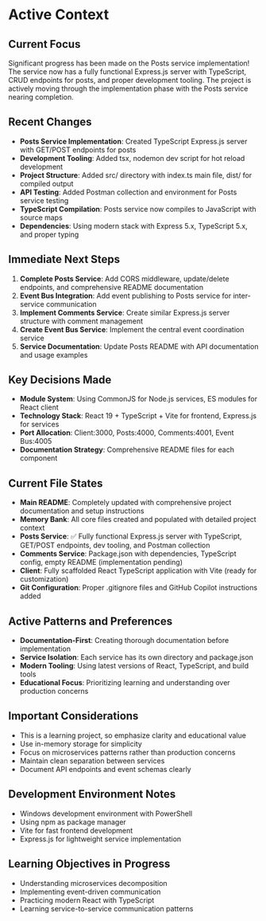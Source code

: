 # Active Context

## Current Focus
Significant progress has been made on the Posts service implementation! The service now has a fully functional Express.js server with TypeScript, CRUD endpoints for posts, and proper development tooling. The project is actively moving through the implementation phase with the Posts service nearing completion.

## Recent Changes
- **Posts Service Implementation**: Created TypeScript Express.js server with GET/POST endpoints for posts
- **Development Tooling**: Added tsx, nodemon dev script for hot reload development
- **Project Structure**: Added src/ directory with index.ts main file, dist/ for compiled output
- **API Testing**: Added Postman collection and environment for Posts service testing
- **TypeScript Compilation**: Posts service now compiles to JavaScript with source maps
- **Dependencies**: Using modern stack with Express 5.x, TypeScript 5.x, and proper typing

## Immediate Next Steps
1. **Complete Posts Service**: Add CORS middleware, update/delete endpoints, and comprehensive README documentation
2. **Event Bus Integration**: Add event publishing to Posts service for inter-service communication
3. **Implement Comments Service**: Create similar Express.js server structure with comment management
4. **Create Event Bus Service**: Implement the central event coordination service
5. **Service Documentation**: Update Posts README with API documentation and usage examples

## Key Decisions Made
- **Module System**: Using CommonJS for Node.js services, ES modules for React client
- **Technology Stack**: React 19 + TypeScript + Vite for frontend, Express.js for services
- **Port Allocation**: Client:3000, Posts:4000, Comments:4001, Event Bus:4005
- **Documentation Strategy**: Comprehensive README files for each component

## Current File States
- **Main README**: Completely updated with comprehensive project documentation and setup instructions
- **Memory Bank**: All core files created and populated with detailed project context
- **Posts Service**: ✅ Fully functional Express.js server with TypeScript, GET/POST endpoints, dev tooling, and Postman collection
- **Comments Service**: Package.json with dependencies, TypeScript config, empty README (implementation pending)
- **Client**: Fully scaffolded React TypeScript application with Vite (ready for customization)
- **Git Configuration**: Proper .gitignore files and GitHub Copilot instructions added

## Active Patterns and Preferences
- **Documentation-First**: Creating thorough documentation before implementation
- **Service Isolation**: Each service has its own directory and package.json
- **Modern Tooling**: Using latest versions of React, TypeScript, and build tools
- **Educational Focus**: Prioritizing learning and understanding over production concerns

## Important Considerations
- This is a learning project, so emphasize clarity and educational value
- Use in-memory storage for simplicity
- Focus on microservices patterns rather than production concerns
- Maintain clean separation between services
- Document API endpoints and event schemas clearly

## Development Environment Notes
- Windows development environment with PowerShell
- Using npm as package manager
- Vite for fast frontend development
- Express.js for lightweight service implementation

## Learning Objectives in Progress
- Understanding microservices decomposition
- Implementing event-driven communication
- Practicing modern React with TypeScript
- Learning service-to-service communication patterns
